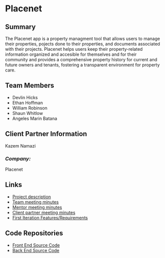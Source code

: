 # Placenet

## **Summary**

The Placenet app is a property managment tool that allows users to manage their properties, pojects done to their properties, and documents associated with their projects. Placenet helps users keep their property-related information organized and accesible for themselves and for their community and provides a comprehensive property history for current and future owners and tenants, fostering a transparent environment for property care. 

## **Team Members**

- Devlin Hicks
- Ethan Hoffman
- William Robinson
- Shaun Whitlow
- Angeles Marin Batana

## **Client Partner Information**
Kazem Namazi

### *Company:*
Placenet 

## **Links**

- [Project description](ProjectDescription.md)
- [Team meeting minutes](MeetingMinutes/Team)
- [Mentor meeting minutes](MeetingMinutes/Mentor)
- [Client partner meeting minutes](MeetingMinutes/ClientPartner)
- [First Iteration Features/Requirements](Design/FirstIterationFeatures.MD)

## **Code Repositories**

- [Front End Source Code](https://github.com/angelesmarin/Placenet-App-Frontend)
- [Back End Source Code](github.com/angelesmarin/Placenet-App-Backend)

